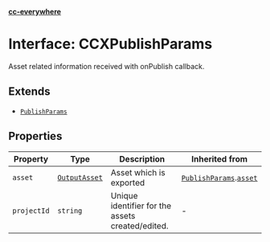 [**cc-everywhere**](../../../../../../index.md)

<HorizontalLine />

# Interface: CCXPublishParams

Asset related information received with onPublish callback.

## Extends 

- [`PublishParams`](publish-params.md)

## Properties

| Property | Type | Description | Inherited from |
| ------ | ------ | ------ | ------ |
| `asset` | [`OutputAsset`](../../../asset-types/interfaces/output-asset.md) | Asset which is exported | [`PublishParams`](publish-params.md).[`asset`](publish-params.md#asset) |
| `projectId` | `string` | Unique identifier for the assets created/edited. | - |
